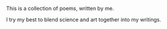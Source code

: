 This is a collection of poems, written by me.

I try my best to blend science and art together into my writings.


